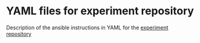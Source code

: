 # YAML files for experiment repository

Description of the ansible instructions in YAML for the [experiment repository](https://github.com/techtile-by-dramco/experiments)
